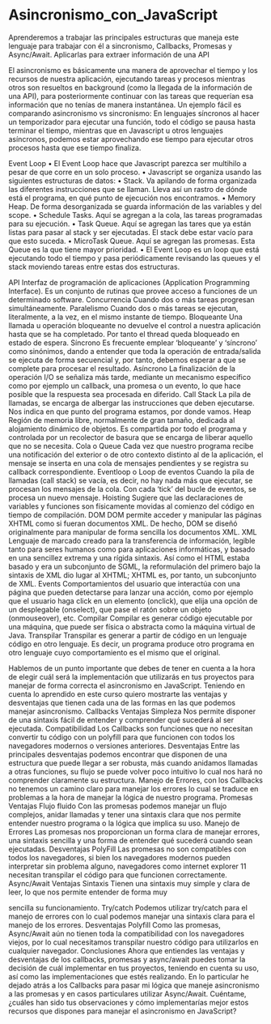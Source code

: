# Asincronismo_con_JavaScript

Aprenderemos a trabajar las principales estructuras que maneja este lenguaje para trabajar con él a sincronismo, Callbacks, Promesas y Async/Await. Aplicarlas para extraer información de una API

El asincronismo es básicamente una manera de aprovechar el tiempo y los recursos de nuestra aplicación, ejecutando tareas y procesos mientras otros son resueltos en background (como la llegada de la información de una API), para posteriormente continuar con las tareas que requerían esa información que no tenías de manera instantánea.
Un ejemplo fácil es comparando asincronismo vs sincronismo: En lenguajes síncronos al hacer un temporizador para ejecutar una función, todo el código se pausa hasta terminar el tiempo, mientras que en Javascript u otros lenguajes asíncronos, podemos estar aprovechando ese tiempo para ejecutar otros procesos hasta que ese tiempo finaliza.

Event Loop
• El Event Loop hace que Javascript parezca ser multihilo a pesar de que corre en un solo proceso.
• Javascript se organiza usando las siguientes estructuras de datos:
• Stack. Va apilando de forma organizada las diferentes instrucciones que se llaman. Lleva así un rastro de dónde está el programa, en qué punto de ejecución nos encontramos.
• Memory Heap. De forma desorganizada se guarda información de las variables y del scope.
• Schedule Tasks. Aquí se agregan a la cola, las tareas programadas para su ejecución.
• Task Queue. Aquí se agregan las tares que ya están listas para pasar al stack y ser ejecutadas. El stack debe estar vacío para que esto suceda.
• MicroTask Queue. Aquí se agregan las promesas. Esta Queue es la que tiene mayor prioridad.
• El Event Loop es un loop que está ejecutando todo el tiempo y pasa periódicamente revisando las queues y el stack moviendo tareas entre estas dos estructuras.

API
Interfaz de programación de aplicaciones (Application Programming Interface). Es un conjunto de
rutinas que provee acceso a funciones de un determinado software.
Concurrencia
Cuando dos o más tareas progresan simultáneamente.
Paralelismo
Cuando dos o más tareas se ejecutan, literalmente, a la vez, en el mismo instante de tiempo.
Bloqueante
Una llamada u operación bloqueante no devuelve el control a nuestra aplicación hasta que se ha
completado. Por tanto el thread queda bloqueado en estado de espera.
Síncrono
Es frecuente emplear ‘bloqueante’ y ‘síncrono’ como sinónimos, dando a entender que toda la
operación de entrada/salida se ejecuta de forma secuencial y, por tanto, debemos esperar a que
se complete para procesar el resultado.
Asíncrono
La finalización de la operación I/O se señaliza más tarde, mediante un mecanismo específico
como por ejemplo un callback, una promesa o un evento, lo que hace posible que la respuesta
sea procesada en diferido.
Call Stack
La pila de llamadas, se encarga de albergar las instrucciones que deben ejecutarse. Nos indica en
que punto del programa estamos, por donde vamos.
Heap
Región de memoria libre, normalmente de gran tamaño, dedicada al alojamiento dinámico de
objetos. Es compartida por todo el programa y controlada por un recolector de basura que se
encarga de liberar aquello que no se necesita.
Cola o Queue
Cada vez que nuestro programa recibe una notificación del exterior o de otro contexto distinto al
de la aplicación, el mensaje se inserta en una cola de mensajes pendientes y se registra su
callback correspondiente.
Eventloop o Loop de eventos
Cuando la pila de llamadas (call stack) se vacía, es decir, no hay nada más que ejecutar, se
procesan los mensajes de la cola. Con cada ‘tick’ del bucle de eventos, se procesa un nuevo
mensaje.
Hoisting
Sugiere que las declaraciones de variables y funciones son físicamente movidas al comienzo del
código en tiempo de compilación.
DOM
DOM permite acceder y manipular las páginas XHTML como si fueran documentos XML. De
hecho, DOM se diseñó originalmente para manipular de forma sencilla los documentos XML.
XML
Lenguaje de marcado creado para la transferencia de información, legible tanto para seres
humanos como para aplicaciones informáticas, y basado en una sencillez extrema y una rígida
sintaxis. Así como el HTML estaba basado y era un subconjunto de SGML, la reformulación del
primero bajo la sintaxis de XML dio lugar al XHTML; XHTML es, por tanto, un subconjunto de
XML.
Events
Comportamientos del usuario que interactúa con una página que pueden detectarse para lanzar
una acción, como por ejemplo que el usuario haga click en un elemento (onclick), que elija una
opción de un desplegable (onselect), que pase el ratón sobre un objeto (onmouseover), etc.
Compilar
Compilar es generar código ejecutable por una máquina, que puede ser física o abstracta como
la máquina virtual de Java.
Transpilar
Transpilar es generar a partir de código en un lenguaje código en otro lenguaje. Es decir, un
programa produce otro programa en otro lenguaje cuyo comportamiento es el mismo que el
original.

Hablemos de un punto importante que debes de tener en cuenta a la hora de elegir cuál será la implementación que utilizarás en tus proyectos para manejar de forma correcta el asincronismo en JavaScript.
Teniendo en cuenta lo aprendido en este curso quiero mostrarte las ventajas y desventajas que tienen cada una de las formas en las que podemos manejar asincronismo.
Callbacks Ventajas
Simpleza
Nos permite disponer de una sintaxis fácil de entender y comprender qué sucederá al ser ejecutada.
Compatibilidad
Los Callbacks son funciones que no necesitan convertir tu código con un polyfill para que funcionen con todos los navegadores modernos o versiones anteriores.
Desventajas
Entre las principales desventajas podemos encontrar que disponen de una estructura que puede llegar a ser robusta, más cuando anidamos llamadas a otras funciones, su flujo se puede volver poco intuitivo lo cual nos hará no comprender claramente su estructura.
Manejo de Errores, con los Callbacks no tenemos un camino claro para manejar los errores lo cual se traduce en problemas a la hora de manejar la lógica de nuestro programa.
Promesas Ventajas
Flujo fluido
Con las promesas podemos manejar un flujo complejos, anidar llamadas y tener una sintaxis clara que nos permite entender nuestro programa o la lógica que implica su uso. Manejo de Errores
Las promesas nos proporcionan un forma clara de manejar errores, una sintaxis sencilla y una forma de entender qué sucederá cuando sean ejecutadas.
Desventajas
PolyFill
Las promesas no son compatibles con todos los navegadores, si bien los navegadores modernos pueden interpretar sin problema alguno, navegadores como internet explorer 11 necesitan transpilar el código para que funcionen correctamente.
Async/Await Ventajas
Sintaxis
Tienen una sintaxis muy simple y clara de leer, lo que nos permite entender de forma muy
   
sencilla su funcionamiento.
Try/catch
Podemos utilizar try/catch para el manejo de errores con lo cual podemos manejar una sintaxis clara para el manejo de los errores.
Desventajas
Polyfill
Como las promesas, Async/Await aún no tienen toda la compatibilidad con los navegadores viejos, por lo cual necesitamos transpilar nuestro código para utilizarlos en cualquier navegador.
Conclusiones
Ahora que entiendes las ventajas y desventajas de los callbacks, promesas y async/await puedes tomar la decisión de cuál implementar en tus proyectos, teniendo en cuenta su uso, así como las implementaciones que estés realizando. En lo particular he dejado atrás a los Callbacks para pasar mi lógica que maneje asincronismo a las promesas y en casos particulares utilizar Async/Await.
Cuéntame, ¿cuáles han sido tus observaciones y cómo implementarías mejor estos recursos que dispones para manejar el asincronismo en JavaScript?